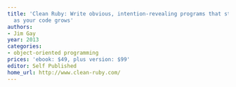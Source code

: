 ```yaml
---
title: 'Clean Ruby: Write obvious, intention-revealing programs that stay manageable
  as your code grows'
authors:
- Jim Gay
year: 2013
categories:
- object-oriented programming
prices: 'ebook: $49, plus version: $99'
editor: Self Published
home_url: http://www.clean-ruby.com/
---
```

